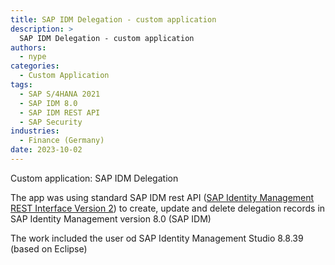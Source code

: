 ```yaml
---
title: SAP IDM Delegation - custom application
description: >
  SAP IDM Delegation - custom application
authors:
  - nype
categories:
  - Custom Application
tags:
  - SAP S/4HANA 2021
  - SAP IDM 8.0
  - SAP IDM REST API
  - SAP Security
industries:
  - Finance (Germany)
date: 2023-10-02
---
```


<!-- more -->

Custom application: SAP IDM Delegation

The app was using standard SAP IDM rest API ([SAP Identity Management REST Interface Version 2](https://help.sap.com/docs/SAP_IDENTITY_MANAGEMENT/4773a9ae1296411a9d5c24873a8d418c/0b1d493d512c422691cbb31c30159734.html)) to create, update and delete delegation records in SAP Identity Management version 8.0 (SAP IDM)

The work included the user od SAP Identity Management Studio 8.8.39 (based on Eclipse)